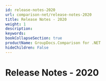 ```yaml
---
id: release-notes-2020
url: comparison-net/release-notes-2020
title: Release Notes - 2020
weight: 1
description: 
keywords: 
bookCollapseSection: true
productName: GroupDocs.Comparison for .NET
hideChildren: False
---
```


# Release Notes - 2020
